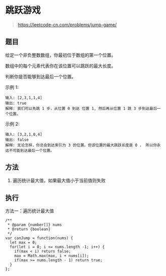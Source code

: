 # 跳跃游戏
> https://leetcode-cn.com/problems/jump-game/

## 题目

给定一个非负整数数组，你最初位于数组的第一个位置。

数组中的每个元素代表你在该位置可以跳跃的最大长度。

判断你是否能够到达最后一个位置。

示例 1:

```
输入: [2,3,1,1,4]
输出: true
解释: 我们可以先跳 1 步，从位置 0 到达 位置 1, 然后再从位置 1 跳 3 步到达最后一个位置。
```

示例 2:

```
输入: [3,2,1,0,4]
输出: false
解释: 无论怎样，你总会到达索引为 3 的位置。但该位置的最大跳跃长度是 0 ， 所以你永远不可能到达最后一个位置。
```

## 方法

1. 遍历统计最大值，如果最大值小于当前值则失败

## 执行

方法一：遍历统计最大值

```
/**
 * @param {number[]} nums
 * @return {boolean}
 */
var canJump = function(nums) {
  let max = 0;
  for(let i = 0; i <= nums.length -1; i++) {
    if(max < i) return false;
    max = Math.max(max, i + nums[i]);
    if(max >= nums.length - 1) return true;
  }
};
```